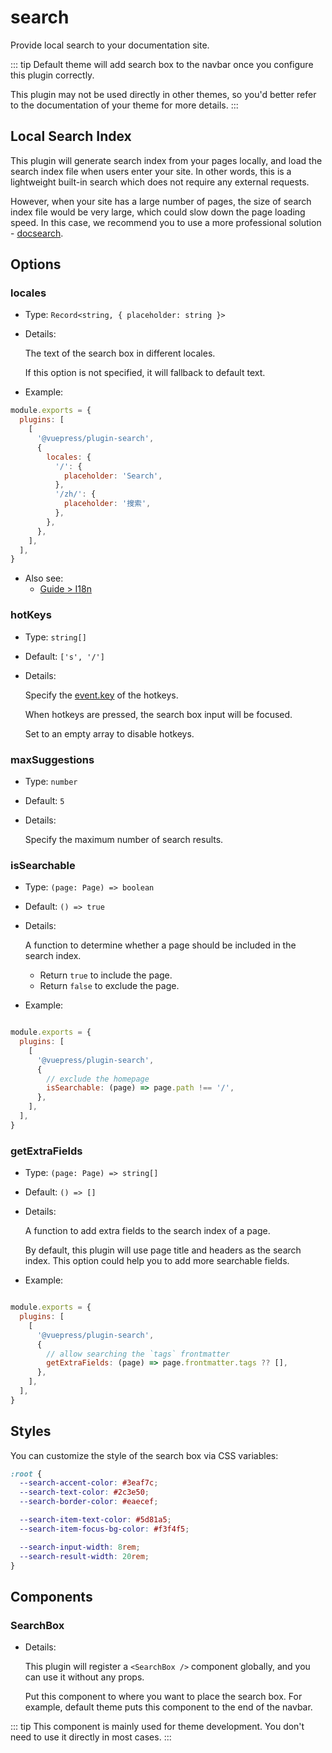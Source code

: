 # search

<NpmBadge package="@vuepress/plugin-search" />

Provide local search to your documentation site.

::: tip
Default theme will add search box to the navbar once you configure this plugin correctly.

This plugin may not be used directly in other themes, so you'd better refer to the documentation of your theme for more details.
:::

## Local Search Index

This plugin will generate search index from your pages locally, and load the search index file when users enter your site. In other words, this is a lightweight built-in search which does not require any external requests.

However, when your site has a large number of pages, the size of search index file would be very large, which could slow down the page loading speed. In this case, we recommend you to use a more professional solution - [docsearch](./docsearch.md).

## Options

### locales

- Type: `Record<string, { placeholder: string }>`

- Details:

  The text of the search box in different locales.

  If this option is not specified, it will fallback to default text.

- Example:

```js
module.exports = {
  plugins: [
    [
      '@vuepress/plugin-search',
      {
        locales: {
          '/': {
            placeholder: 'Search',
          },
          '/zh/': {
            placeholder: '搜索',
          },
        },
      },
    ],
  ],
}
```

- Also see:
  - [Guide > I18n](../../guide/i18n.md)

### hotKeys

- Type: `string[]`

- Default: `['s', '/']`

- Details:

  Specify the [event.key](http://keycode.info/) of the hotkeys.

  When hotkeys are pressed, the search box input will be focused.

  Set to an empty array to disable hotkeys.

### maxSuggestions

- Type: `number`

- Default: `5`

- Details:

  Specify the maximum number of search results.

### isSearchable

- Type: `(page: Page) => boolean`

- Default: `() => true`

- Details:

  A function to determine whether a page should be included in the search index.

  - Return `true` to include the page.
  - Return `false` to exclude the page.

- Example:

```js

module.exports = {
  plugins: [
    [
      '@vuepress/plugin-search',
      {
        // exclude the homepage
        isSearchable: (page) => page.path !== '/',
      },
    ],
  ],
}
```

### getExtraFields

- Type: `(page: Page) => string[]`

- Default: `() => []`

- Details:

  A function to add extra fields to the search index of a page.

  By default, this plugin will use page title and headers as the search index. This option could help you to add more searchable fields.

- Example:

```js

module.exports = {
  plugins: [
    [
      '@vuepress/plugin-search',
      {
        // allow searching the `tags` frontmatter
        getExtraFields: (page) => page.frontmatter.tags ?? [],
      },
    ],
  ],
}
```

## Styles

You can customize the style of the search box via CSS variables:

```css
:root {
  --search-accent-color: #3eaf7c;
  --search-text-color: #2c3e50;
  --search-border-color: #eaecef;

  --search-item-text-color: #5d81a5;
  --search-item-focus-bg-color: #f3f4f5;

  --search-input-width: 8rem;
  --search-result-width: 20rem;
}
```

## Components

### SearchBox

- Details:

  This plugin will register a `<SearchBox />` component globally, and you can use it without any props.

  Put this component to where you want to place the search box. For example, default theme puts this component to the end of the navbar.

::: tip
This component is mainly used for theme development. You don't need to use it directly in most cases.
:::
